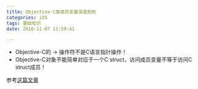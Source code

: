 ```yaml
---
title: Objective-C类成员变量深度剖析
categories: iOS
tags: 基础知识
date: 2016-11-07 11:59:41

---
```


- Objective-C的 -> 操作符不是C语言指针操作！
- Objective-C对象不能简单对应于一个C struct，访问成员变量不等于访问C struct成员！

参考[这篇文章](http://quotation.github.io/objc/2015/05/21/objc-runtime-ivar-access.html)